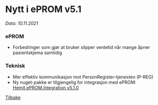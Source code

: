 # Nytt i ePROM v5.1
*Dato: 10.11.2021*

### ePROM
* Forbedringer som gjør at bruker slipper ventetid når mange åpner pasientskjema samtidig

### Teknisk
* Mer effektiv kommunikasjon mot PersonRegister-tjenesten (P-REG)
* Ny nuget-pakke er tilgjengelig for integrasjon med ePROM: [Hemit.ePROM.Integration v5.1.0](https://dev.azure.com/hemit/Hemit%20Public%20Packages/_packaging?_a=package&feed=Hemit_public_packages%40Local&package=Hemit.ePROM.Integration&protocolType=NuGet&version=5.1.0)

[Tilbake](./)

